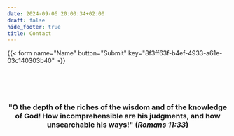 ```yaml
---
date: 2024-09-06 20:00:34+02:00
draft: false
hide_footer: true
title: Contact
---
```





{{< form name="Name" button="Submit" key="8f3ff63f-b4ef-4933-a61e-03c140303b40" >}}



<br>
<br>
<br>
<h3 style="text-align: center;">"O the depth of the riches of the wisdom and of the knowledge of God! How incomprehensible are his judgments, and how unsearchable his ways!" (<em>Romans 11:33</em>)</h3>
